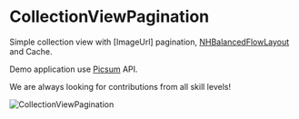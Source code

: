 # CollectionViewPagination

Simple collection view with [ImageUrl] pagination, [NHBalancedFlowLayout](https://github.com/graetzer/NHBalancedFlowLayout) and Cache.

Demo application use [Picsum](https://picsum.photos) API.

We are always looking for contributions from all skill levels!

![CollectionViewPagination](http://app-plant.ru/CollectionViewPagination1.png)
